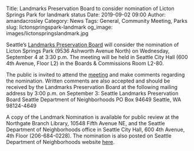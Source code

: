 Title: Landmarks Preservation Board to consider nomination of Licton Springs Park for landmark status
Date: 2019-09-02 09:00
Author: amandacrosley
Category: News
Tags: General, Community Meeting, Parks
slug: lictonspringspark-landmark
og_image: images/lictonspringslandmark.jpg

Seattle’s [Landmarks Preservation Board](http://www.seattle.gov/neighborhoods/programs-and-services/historic-preservation/landmarks) will consider the nomination of Licton Springs Park (9536 Ashworth Avenue North) on Wednesday, September 4 at 3:30 p.m. The meeting will be held in Seattle City Hall (600 4th Avenue, Floor L2) in the Boards & Commissions Room L2-80. 
 
The public is invited to attend the [meeting](http://www.seattle.gov/Documents/Departments/Neighborhoods/HistoricPreservation/Landmarks/PublicNotices/LPBPublicNotice_Licton_Springs_Park.pdf) and make comments regarding the nomination. Written comments are also accepted and should be received by the Landmarks Preservation Board at the following mailing address by 3:00 p.m. on September 3: 
Seattle Landmarks Preservation Board
Seattle Department of Neighborhoods
PO Box 94649
Seattle, WA 98124-4649 
 
A copy of the Landmark Nomination is available for public review at the Northgate Branch Library, 10548 Fifth Avenue NE, and the Seattle Department of Neighborhoods office in Seattle City Hall, 600 4th Avenue, 4th Floor (206-684-0228). The nomination is also posted on Seattle Department of Neighborhoods website [here](http://www.seattle.gov/Documents/Departments/Neighborhoods/HistoricPreservation/Landmarks/CurrentNominations/LPBCurrentNom_Licton_Springs.pdf). 
